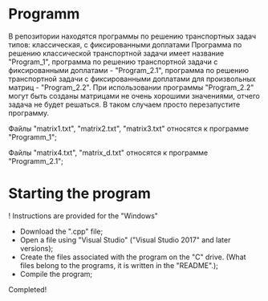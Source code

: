 # Programm
В репозитории находятся программы по решению транспортных задач типов: классическая, с фиксированными доплатами 
Программа по решению классической транспортной задачи имеет название "Program_1", программа по решению транспортной задачи с фиксированными доплатами - "Program_2.1", программа по решению транспортной задачи с фиксированными доплатами для произвольных матриц - "Program_2.2".
 При использовании программы "Program_2.2" могут быть созданы матрицами не очень хорошими значениями, отчего задача не будет решаться. В таком случаем просто перезапустите программу.

Файлы "matrix1.txt", "matrix2.txt", "matrix3.txt" относятся к программе "Programm_1";

Файлы "matrix4.txt", "matrix_d.txt" относятся к программе "Programm_2.1"; 

# Starting the program

! Instructions are provided for the "Windows"

- Download the ".cpp" file;
- Open a file using "Visual Studio" ("Visual Studio 2017" and later versions);
- Create the files associated with the program on the "C" drive. (What files belong to the programs, it is written in the "README".);
- Compile the program;

Completed!
